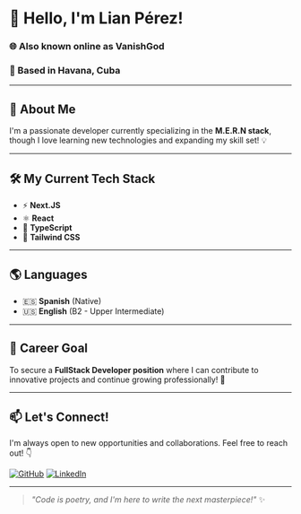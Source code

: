 # 👋 Hello, I'm Lian Pérez! 

### 🌐 Also known online as **VanishGod**
### 📍 Based in Havana, Cuba

---

## 🚀 About Me

I'm a passionate developer currently specializing in the **M.E.R.N stack**, though I love learning new technologies and expanding my skill set! 💡

---

## 🛠️ **My Current Tech Stack**

- ⚡ **Next.JS**
- ⚛️ **React** 
- 🔷 **TypeScript**
- 🎨 **Tailwind CSS**

---

## 🌎 **Languages**

- 🇪🇸 **Spanish** (Native)
- 🇺🇸 **English** (B2 - Upper Intermediate)

---

## 🎯 **Career Goal**

To secure a **FullStack Developer position** where I can contribute to innovative projects and continue growing professionally! 🚀

---

## 📫 **Let's Connect!**

I'm always open to new opportunities and collaborations. Feel free to reach out! 👇

[![GitHub](https://img.shields.io/badge/GitHub-VanishGod-181717?style=for-the-badge&logo=github)](https://github.com/VanishGod)
[![LinkedIn](https://img.shields.io/badge/LinkedIn-Lian_Pérez-0077B5?style=for-the-badge&logo=linkedin)](https://linkedin.com/in/lianperez)

---

> *"Code is poetry, and I'm here to write the next masterpiece!"* ✨

